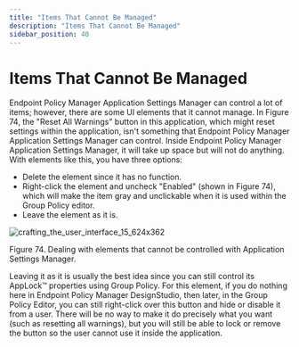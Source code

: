 ```yaml
---
title: "Items That Cannot Be Managed"
description: "Items That Cannot Be Managed"
sidebar_position: 40
---
```


# Items That Cannot Be Managed

Endpoint Policy Manager Application Settings Manager can control a lot of items; however, there are
some UI elements that it cannot manage. In Figure 74, the "Reset All Warnings" button in this
application, which might reset settings within the application, isn't something that Endpoint Policy
Manager Application Settings Manager can control. Inside Endpoint Policy Manager Application
Settings Manager, it will take up space but will not do anything. With elements like this, you have
three options:

- Delete the element since it has no function.
- Right-click the element and uncheck "Enabled" (shown in Figure 74), which will make the item gray
  and unclickable when it is used within the Group Policy editor.
- Leave the element as it is.

![crafting_the_user_interface_15_624x362](/images/endpointpolicymanager/applicationsettings/designstudio/userinterface/manualedits/crafting_the_user_interface_15_624x362.webp)

Figure 74. Dealing with elements that cannot be controlled with Application Settings Manager.

Leaving it as it is usually the best idea since you can still control its AppLock™ properties using
Group Policy. For this element, if you do nothing here in Endpoint Policy Manager DesignStudio, then
later, in the Group Policy Editor, you can still right-click over this button and hide or disable it
from a user. There will be no way to make it do precisely what you want (such as resetting all
warnings), but you will still be able to lock or remove the button so the user cannot use it inside
the application.

